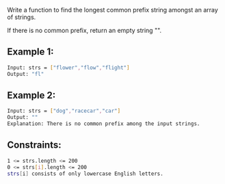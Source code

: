 Write a function to find the longest common prefix string amongst an array of strings.

If there is no common prefix, return an empty string "".

## Example 1:
```bash
Input: strs = ["flower","flow","flight"]
Output: "fl"
```

## Example 2:
```bash
Input: strs = ["dog","racecar","car"]
Output: ""
Explanation: There is no common prefix among the input strings.
```

## Constraints:
```bash
1 <= strs.length <= 200
0 <= strs[i].length <= 200
strs[i] consists of only lowercase English letters.
```